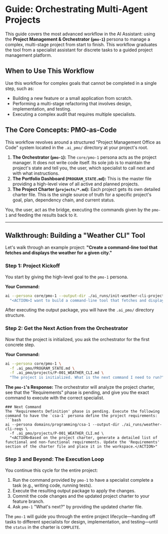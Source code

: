 # Guide: Orchestrating Multi-Agent Projects

This guide covers the most advanced workflow in the AI Assistant: using the **Project Management & Orchestrator (`pmo-1`)** persona to manage a complex, multi-stage project from start to finish. This workflow graduates the tool from a specialist assistant for discrete tasks to a guided project management platform.

## When to Use This Workflow

Use this workflow for complex goals that cannot be completed in a single step, such as:
-   Building a new feature or a small application from scratch.
-   Performing a multi-stage refactoring that involves design, implementation, and testing.
-   Executing a complex audit that requires multiple specialists.

## The Core Concepts: PMO-as-Code

This workflow revolves around a structured "Project Management Office as Code" system located in the `.ai_pmo/` directory at your project's root.

1.  **The Orchestrator (`pmo-1`):** The `core/pmo-1` persona acts as the project manager. It does not write code itself. Its sole job is to maintain the project's state and tell you, the user, which specialist to call next and with what instructions.
2.  **The Portfolio Dashboard (`PROGRAM_STATE.md`):** This is the master file providing a high-level view of all active and planned projects.
3.  **The Project Charter (`projects/*.md`):** Each project gets its own detailed charter file. This is the single source of truth for a specific project's goal, plan, dependency chain, and current status.

You, the user, act as the bridge, executing the commands given by the `pmo-1` and feeding the results back to it.

---

## Walkthrough: Building a "Weather CLI" Tool

Let's walk through an example project: **"Create a command-line tool that fetches and displays the weather for a given city."**

### Step 1: Project Kickoff

You start by giving the high-level goal to the `pmo-1` persona.

**Your Command:**
```bash
ai --persona core/pmo-1 --output-dir ./ai_runs/init-weather-cli-project \
  "<ACTION>I want to build a command-line tool that fetches and displays the weather for a given city. Create a new project charter for this in the workspace, and also create the initial PROGRAM_STATE.md dashboard.</ACTION>"
```
After executing the output package, you will have the `.ai_pmo/` directory structure.

### Step 2: Get the Next Action from the Orchestrator

Now that the project is initialized, you ask the orchestrator for the first concrete step.

**Your Command:**
```bash
ai --persona core/pmo-1 \
  -f .ai_pmo/PROGRAM_STATE.md \
  -f .ai_pmo/projects/P-001_WEATHER_CLI.md \
  "The project is initialized. What is the next command I need to run?"
```

**The `pmo-1`'s Response:**
The orchestrator will analyze the project charter, see that the "Requirements" phase is pending, and give you the exact command to execute with the correct specialist.

```text
### Next Command
The 'Requirements Definition' phase is pending. Execute the following command to have the `csa-1` persona define the project requirements:
```bash
ai --persona domains/programming/csa-1 --output-dir ./ai_runs/weather-cli-reqs \
  -f .ai_pmo/projects/P-001_WEATHER_CLI.md \
  "<ACTION>Based on the project charter, generate a detailed list of functional and non-functional requirements. Update the 'Requirements' section of the charter file and place it in the workspace.</ACTION>"
```

### Step 3 and Beyond: The Execution Loop

You continue this cycle for the entire project:
1.  Run the command provided by `pmo-1` to have a specialist complete a task (e.g., writing code, running tests).
2.  Execute the resulting output package to apply the changes.
3.  Commit the code changes and the updated project charter to your feature branch.
4.  Ask `pmo-1` "What's next?" by providing the updated charter file.

The `pmo-1` will guide you through the entire project lifecycle—handing off tasks to different specialists for design, implementation, and testing—until the `status` in the charter is `COMPLETE`.
